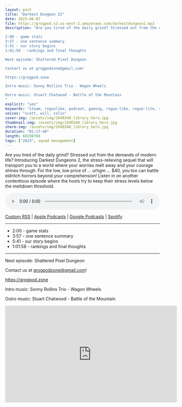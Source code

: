 ```yaml
---
layout: post
title: "Darkest Dungeon II"
date: 2023-06-07
file: https://grogpod.s3.us-west-2.amazonaws.com/darkestdungeon2.mp3
description: "Are you tired of the daily grind? Stressed out from the demands of modern life? Introducing Darkest Dungeons 2, the stress-relieving sequel that will transport you to a world where your worries melt away and your courage shines through. For the low, low price of ... urhgm ... $40, you too can battle eldritch horrors beyond your comprehension! Listen in on another contentious episode where the hosts try to keep their stress levels below the meltdown threshold. 

2:00 - game stats
3:57 - one sentence summary
5:41 - our story begins
1:01:58 - rankings and final thoughts

Next episode: Shattered Pixel Dungeon

Contact us at grogpodzone@gmail.com!

https://grogpod.zone

Intro music: Sonny Rollins Trio - Wagon Wheels

Outro music: Stuart Chatwood - Battle of the Mountain
"
explicit: "yes" 
keywords: "steam, roguelike, podcast, gaming, rogue-like, rogue-lite, roguelite"
voices: "scott, will, colin"
cover-img: /assets/img/1940340_library_hero.jpg
thumbnail-img: /assets/img/1940340_library_hero.jpg
share-img: /assets/img/1940340_library_hero.jpg
duration: "01:17:40"
length: 60298789 
tags: ["2023", squad management]
---
```

Are you tired of the daily grind? Stressed out from the demands of modern life? Introducing Darkest Dungeons 2, the stress-relieving sequel that will transport you to a world where your worries melt away and your courage shines through. For the low, low price of ... urhgm ... $40, you too can battle eldritch horrors beyond your comprehension! Listen in on another contentious episode where the hosts try to keep their stress levels below the meltdown threshold. 

<div class="container">
  <audio controls style="width: 100%;">
    <source src="https://grogpod.s3.us-west-2.amazonaws.com/darkestdungeon2.mp3" type="audio/mpeg">
  </audio>
</div>

[Custom RSS](https://grogpod.zone/feed.xml) | [Apple Podcasts](https://podcasts.apple.com/us/podcast/grogpod/id1650474911) | [Google Podcasts](https://podcasts.google.com/feed/aHR0cHM6Ly9ncm9ncG9kLnpvbmUvZmVlZC54bWw) | [Spotify](https://open.spotify.com/show/655SEhPUWIC77oO3hILe0b)

---

* 2:00 - game stats
* 3:57 - one sentence summary
* 5:41 - our story begins
* 1:01:58 - rankings and final thoughts

---

Next episode: Shattered Pixel Dungeon

Contact us at grogpodzone@gmail.com!

https://grogpod.zone

Intro music: Sonny Rollins Trio - Wagon Wheels

Outro music: Stuart Chatwood - Battle of the Mountain

<div class="embed-responsive embed-responsive-16by9">
<iframe width="560" height="315" src="https://www.youtube.com/embed/prU8mdsLTI8" title="YouTube video player" frameborder="0" allow="accelerometer; autoplay; clipboard-write; encrypted-media; gyroscope; picture-in-picture" allowfullscreen></iframe>
</div>
